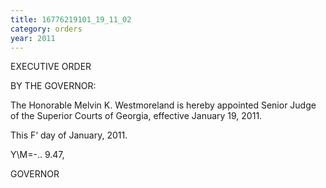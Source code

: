 ```yaml
---
title: 16776219101_19_11_02
category: orders
year: 2011
---
```

 

EXECUTIVE ORDER

BY THE GOVERNOR:

The Honorable Melvin K. Westmoreland is hereby appointed
Senior Judge of the Superior Courts of Georgia, effective
January 19, 2011.

This F‘ day of January, 2011.

Y\M=-.. 9.47,

GOVERNOR

